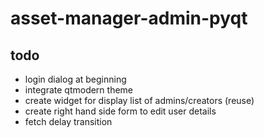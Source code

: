 # asset-manager-admin-pyqt

## todo
- login dialog at beginning
- integrate qtmodern theme
- create widget for display list of admins/creators (reuse)
- create right hand side form to edit user details
- fetch delay transition